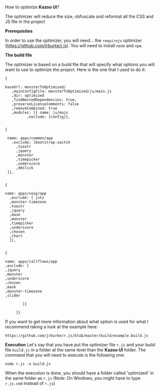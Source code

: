 How to optimize **Kazoo UI**?


The optimizer will reduce the size, obfuscate and reformat all the CSS and JS file in the project 


**Prerequisites**

In order to use the optimizer, you will need... the `requirejs` optimizer (https://github.com/jrburke/r.js).
You will need to install `node` and `npm`.


**The build file**

The optimizer is based on a build file that will specify what options you will want to use to optimize the project.
Here is the one that I used to do it:
 

    {
    
    baseUrl: monsterToOptimized/
       ,mainConfigFile: monsterToOptimized/js/main.js
       ,dir: optimized
       ,findNestedDependencies: true,
       ,preserveLicenseComments: false
       ,removeCombined: true
       ,modules: [{ name: js/main
              ,exclude: [config]},
	     

    {    
    
     name: apps/common/app
       ,exclude: [bootstrap-switch
         ,toastr
         ,jquery
         ,monster
         ,timepicker
         ,underscore
         ,ddslick
	 ]},
        
	
    {
    
    name: apps/voip/app
      ,exclude: [ jstz
      ,monster-timezone
      ,toastr               
      ,jquery				
      ,mask                
      ,monster                 
      ,timepicker     
      ,underscore				
      ,chosen                
      ,chart
      ]},
	
	
    { 
    
    name: apps/callflows/app
    ,exclude: [                
    ,jquery         
    ,monster            
    ,underscore				
    ,chosen                
    ,mask                
    ,monster-timezone                
    ,slider

            ]}
	    
         ]}

If you want to get more information about what option is used for what I recommend taking a look at the example here: 
    
    https://github.com/jrburke/r.js/blob/master/build/example.build.js


**Execution**
Let's say that you have put the optimizer file `r.js` and your build file `build.js` in a folder at the same level than the **Kazoo UI** folder. The command that you will need to execute is the following one:

    node r.js -o build.js

When the execution is done, you should have a folder called 'optimized' in the same folder as `r.js` (Note: On Windows, you might have to type `r.js.cmd` instead of `r.js`)
